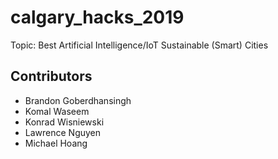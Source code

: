 # calgary_hacks_2019
Topic: Best Artificial Intelligence/IoT Sustainable (Smart) Cities
## Contributors
<ul>
<li>Brandon Goberdhansingh</li>
<li>Komal Waseem</li>
<li>Konrad Wisniewski</li>
<li>Lawrence Nguyen</li>
<li>Michael Hoang</li>
</ul>


